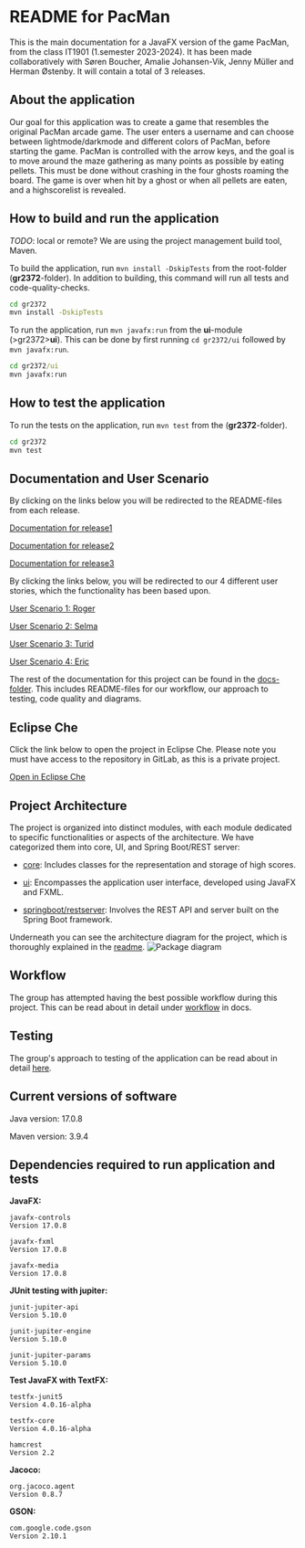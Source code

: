 # README for PacMan

This is the main documentation for a JavaFX version of the game PacMan, from the class IT1901 (1.semester 2023-2024).
It has been made collaboratively with Søren Boucher, Amalie Johansen-Vik, Jenny Müller and Herman Østenby.
It will contain a total of 3 releases.

## About the application

Our goal for this application was to create a game that resembles the original PacMan arcade game. The user enters a username and can choose between lightmode/darkmode and different colors of PacMan, before starting the game. PacMan is controlled with the arrow keys, and the goal is to move around the maze gathering as many points as possible by eating pellets. This must be done without crashing in the four ghosts roaming the board. The game is over when hit by a ghost or when all pellets are eaten, and a highscorelist is revealed.

## How to build and run the application
*TODO*: local or remote?
We are using the project management build tool, Maven.

To build the application, run  `mvn install -DskipTests` from the root-folder (**gr2372**-folder). In addition to building, this command will run all tests and code-quality-checks.

```bat
cd gr2372
mvn install -DskipTests
```

To run the application, run  `mvn javafx:run` from the **ui**-module (>gr2372>**ui**). This can be done by first running `cd gr2372/ui` followed by `mvn javafx:run`.

```bat
cd gr2372/ui
mvn javafx:run
```

## How to test the application

 To run the tests on the application, run  `mvn test` from the (**gr2372**-folder).

 ```bat
cd gr2372
mvn test
```

## Documentation and User Scenario

By clicking on the links below you will be redirected to the README-files from each release.

[Documentation for release1](/gr2372/docs/release1/README.md)

[Documentation for release2](/gr2372/docs/release2/README.md)

[Documentation for release3](/gr2372/docs/release3/README.md)

By clicking the links below, you will be redirected to our 4 different user stories, which the functionality has been based upon.

[User Scenario 1: Roger](/gr2372/docs/userstories/userstory1.md)

[User Scenario 2: Selma](/gr2372/docs/userstories/userstory2.md)

[User Scenario 3: Turid](/gr2372/docs/userstories/userstory3.md)

[User Scenario 4: Eric](/gr2372/docs/userstories/userstory4.md)

The rest of the documentation for this project can be found in the [docs-folder](/gr2372/docs). This includes README-files for our workflow, our approach to testing, code quality and diagrams.

## Eclipse Che

Click the link below to open the project in Eclipse Che. Please note you must have access to the repository in GitLab, as this is a private project.

[Open in Eclipse Che](https://che.stud.ntnu.no/dashboard/#https://gitlab.stud.idi.ntnu.no/it1901/groups-2023/gr2372/gr2372?new)

## Project Architecture

The project is organized into distinct modules, with each module dedicated to specific functionalities or aspects of the architecture. We have categorized them into core, UI, and Spring Boot/REST server:

- [core](/gr2372/core/README.md): Includes classes for the representation and storage of high scores.

- [ui](/gr2372/ui/README.md): Encompasses the application user interface, developed using JavaFX and FXML.

- [springboot/restserver](/gr2372/springboot/restserver/README.md): Involves the REST API and server built on the Spring Boot framework.

Underneath you can see the architecture diagram for the project, which is thoroughly explained in the [readme](/gr2372/docs/diagrams/release3/README.md).
![Package diagram](image-1.png)


## Workflow

The group has attempted having the best possible workflow during this project. This can be read about in detail under [workflow](/gr2372/docs/workflow/README.md) in docs.

## Testing

The group's approach to testing of the application can be read about in detail [here](/gr2372/docs/testing/README.md).


## Current versions of software

Java version: 17.0.8

Maven version: 3.9.4

## Dependencies required to run application and tests

**JavaFX:**

    javafx-controls
    Version 17.0.8

    javafx-fxml
    Version 17.0.8

    javafx-media
    Version 17.0.8

**JUnit testing with jupiter:**

    junit-jupiter-api
    Version 5.10.0

    junit-jupiter-engine
    Version 5.10.0

    junit-jupiter-params
    Version 5.10.0

**Test JavaFX with TextFX:**

    testfx-junit5
    Version 4.0.16-alpha

    testfx-core
    Version 4.0.16-alpha

    hamcrest
    Version 2.2

**Jacoco:**

    org.jacoco.agent
    Version 0.8.7

**GSON:**

    com.google.code.gson
    Version 2.10.1